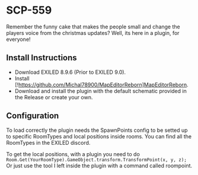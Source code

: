 # SCP-559

Remember the funny cake that makes the people small and change the players voice from the christmas updates? Well, its here in a plugin, for everyone!

## Install Instructions
- Download EXILED 8.9.6 (Prior to EXILED 9.0).
- Install [!https://github.com/Michal78900/MapEditorReborn]MapEditorReborn.
- Download and install the plugin with the default schematic provided in the Release or create your own.

## Configuration
To load correctly the plugin needs the SpawnPoints config to be setted up to specific RoomTypes and local positions inside rooms.
You can find all the RoomTypes in the EXILED discord.

To get the local positions, with a plugin you need to do `Room.Get(YourRoomType).GameObject.transform.TransformPoint(x, y, z);`
Or just use the tool I left inside the plugin with a command called roompoint.
